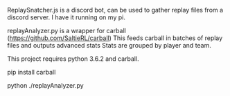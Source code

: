 ReplaySnatcher.js is a discord bot, can be used to gather replay files from a discord server. 
I have it running on my pi.

replayAnalyzer.py is a wrapper for carball (https://github.com/SaltieRL/carball) 
This feeds carball in batches of replay files and outputs advanced stats 
Stats are grouped by player and team. 

This project requires python 3.6.2 and carball.

pip install carball

python ./replayAnalyzer.py
